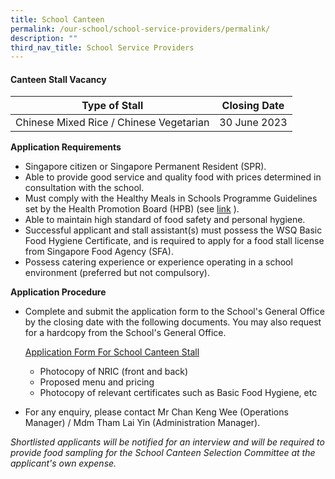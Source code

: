 ```yaml
---
title: School Canteen
permalink: /our-school/school-service-providers/permalink/
description: ""
third_nav_title: School Service Providers
---
```

#### **Canteen Stall Vacancy**


| Type of Stall | Closing Date | 
| -------- | -------- | 
| Chinese Mixed Rice / Chinese Vegetarian  | 30 June 2023 | Rice with dishes  |

**Application Requirements**

* Singapore citizen or Singapore Permanent Resident (SPR).
* Able to provide good service and quality food with prices determined in consultation with the school.
* Must comply with the Healthy Meals in Schools Programme Guidelines set by the Health Promotion Board (HPB) (see [link](https://hpb.gov.sg/schools/school-programmes/healthy-meals-in-schools-programme) ).
* Able to maintain high standard of food safety and personal hygiene.
* Successful applicant and stall assistant(s) must possess the WSQ Basic Food Hygiene Certificate, and is required to apply for a food stall license from Singapore Food Agency (SFA).
* Possess catering experience or experience operating in a school environment (preferred but not compulsory).

**Application Procedure**

* Complete and submit the application form to the School's General Office by the closing date with the following documents.  You may also request for a hardcopy from the School's General Office.

	[Application Form For School Canteen Stall](/files/Canteen%20Stall%20Application/application-form-for-school-canteen-stall.pdf)
	* Photocopy of NRIC (front and back)
	* Proposed menu and pricing
	* Photocopy of relevant certificates such as Basic Food Hygiene, etc

* For any enquiry, please contact Mr Chan Keng Wee (Operations Manager) / Mdm Tham Lai Yin (Administration Manager).

*Shortlisted applicants will be notified for an interview and will be required to provide food sampling for the School Canteen Selection Committee at the applicant's own expense.*